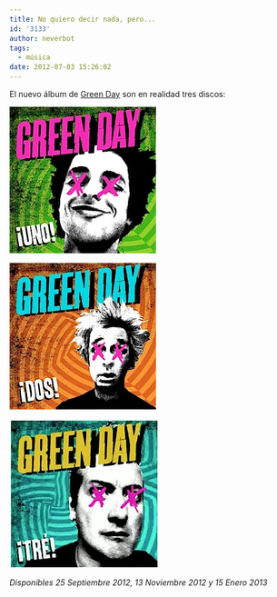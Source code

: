 ```yaml
---
title: No quiero decir nada, pero...
id: '3133'
author: neverbot
tags:
  - música
date: 2012-07-03 15:26:02
---
```


El nuevo álbum de [Green Day](http://www.lastfm.es/music/Green+Day) son en realidad tres discos:

![201207031521.jpg](./no-quiero-decir-nada-pero/2012070315211.jpg)

![201207031521.jpg](./no-quiero-decir-nada-pero/201207031521.jpg)

![201207031523.jpg](./no-quiero-decir-nada-pero/201207031523.jpg)

_Disponibles 25 Septiembre 2012, 13 Noviembre 2012 y 15 Enero 2013_